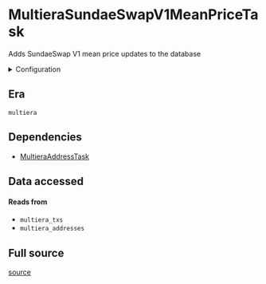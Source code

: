 # MultieraSundaeSwapV1MeanPriceTask
Adds SundaeSwap V1 mean price updates to the database


<details>
    <summary>Configuration</summary>

```rust
#[derive(Debug, Clone, Copy, serde::Deserialize, serde::Serialize)]
pub struct EmptyConfig {}

```
</details>


## Era
` multiera `

## Dependencies

   * [MultieraAddressTask](./MultieraAddressTask)


## Data accessed
#### Reads from

   * ` multiera_txs `
   * ` multiera_addresses `


## Full source
[source](https://github.com/dcSpark/carp/tree/main/indexer/tasks/src/multiera/multiera_sundaeswap_v1_mean_price.rs)
